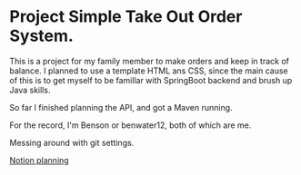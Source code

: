 # Project Simple Take Out Order System.
This is a project for my family member to make orders and keep in track of balance.
I planned to use a template HTML ans CSS, since the main cause of this is to get myself to be famillar with SpringBoot backend and brush up Java skills.

So far I finished planning the API, and got a Maven running.

For the record, I'm Benson or benwater12, both of which are me.

Messing around with git settings.

[Notion planning](https://slash-ballcap-a0b.notion.site/4b653c265df14322af773ff5254bcda4)
